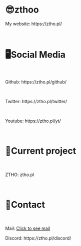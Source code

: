 <h1> 😎zthoo </h1>
        <p>My website: https://ztho.pl/ </p><br>
<h1> 🖥Social Media </h1><br>
        <p>Github: https://ztho.pl/github/ </p><br>
        <p>Twitter: https://ztho.pl/twitter/ </p><br>
        <p>Youtube: https://ztho.pl/yt/ </p><br>
<h1> 💬Current project </h1><br>
        <p>ZTHO: ztho.pl</p><br>
<h1> 📩Contact</h1><br>
        <p>Mail: <a href="mailto:contact@ztho.pl">Click to see mail</a></p>
        <p>Discord: https://ztho.pl/discord/</p><br>
        
